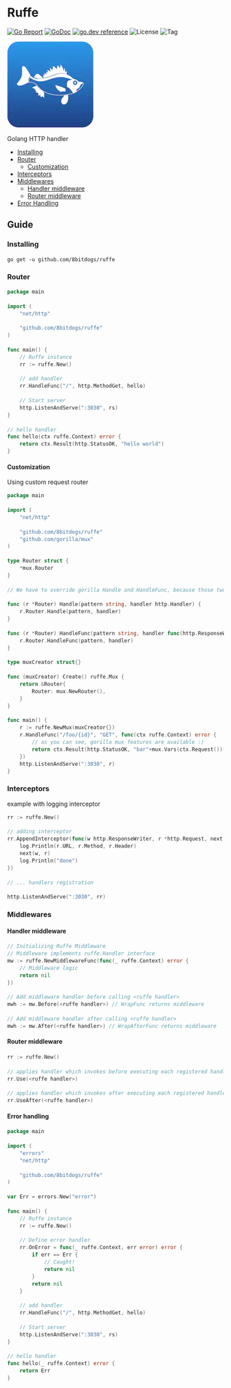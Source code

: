 
# Ruffe
[![Go Report](https://goreportcard.com/badge/github.com/8bitdogs/ruffe)](https://goreportcard.com/report/github.com/8bitdogs/ruffe)
[![GoDoc](https://godoc.org/github.com/8bitdogs/ruffe?status.svg)](https://godoc.org/github.com/8bitdogs/ruffe)
[![go.dev reference](https://img.shields.io/badge/go.dev-reference-007d9c?logo=go&logoColor=white&style=flat)](https://pkg.go.dev/github.com/8bitdogs/ruffe)
![License](https://img.shields.io/github/license/8bitdogs/ruffe)
![Tag](https://img.shields.io/github/v/tag/8bitdogs/ruffe)

![Ruffe preview](ruffe.png?raw=true "Ruffe")

Golang HTTP handler
				
- [Installing](#installing)	
- [Router](#router)
	- [Customization](#customization)
- [Interceptors](#interceptors)
- [Middlewares](#middlewares)
	- [Handler middleware](#handler-middleware)
	- [Router middleware](#router-middleware)
- [Error Handling](#error-handling)

## Guide
### Installing
```
go get -u github.com/8bitdogs/ruffe
```

### Router
```go
package main

import (
	"net/http"

	"github.com/8bitdogs/ruffe"
)

func main() {
	// Ruffe instance
	rr := ruffe.New()

	// add handler
	rr.HandleFunc("/", http.MethodGet, hello)

	// Start server
	http.ListenAndServe(":3030", rs)
}

// hello handler
func hello(ctx ruffe.Context) error {
	return ctx.Result(http.StatusOK, "hello world")
}
```
#### Customization
Using custom request router
```go
package main

import (
	"net/http"

	"github.com/8bitdogs/ruffe"
	"github.com/gorilla/mux"
)

type Router struct {
	*mux.Router
}

// We have to override gorilla Handle and HandleFunc, because those two functions are returning gorilla Router instance

func (r *Router) Handle(pattern string, handler http.Handler) {
	r.Router.Handle(pattern, handler)
}

func (r *Router) HandleFunc(pattern string, handler func(http.ResponseWriter, *http.Request)) {
	r.Router.HandleFunc(pattern, handler)
}

type muxCreator struct{}

func (muxCreator) Create() ruffe.Mux {
	return &Router{
		Router: mux.NewRouter(),
	}
}

func main() {
	r := ruffe.NewMux(muxCreator{})
	r.HandleFunc("/foo/{id}", "GET", func(ctx ruffe.Context) error {
		// as you can see, gorilla mux features are available :) 
		return ctx.Result(http.StatusOK, "bar"+mux.Vars(ctx.Request())["id"])
	})
	http.ListenAndServe(":3030", r)
}
```

### Interceptors
example with logging interceptor
```go
rr := ruffe.New()

// adding interceptor
rr.AppendInterceptor(func(w http.ResponseWriter, r *http.Request, next http.HandlerFunc) {
	log.Println(r.URL, r.Method, r.Header)
	next(w, r)
	log.Println("done")
})

// ... handlers registration

http.ListenAndServe(":3030", rr)
```

### Middlewares
#### Handler middleware
```go
// Initializing Ruffe Middleware
// Middleware implements ruffe.Handler interface
mw := ruffe.NewMiddlewareFunc(func(_ ruffe.Context) error {
	// Middleware logic
	return nil
})

// Add middleware handler before calling <ruffe handler> 
mwh := mw.Before(<ruffe handler>) // WrapFunc returns middleware

// Add middleware handler after calling <ruffe handler> 
mwh := mw.After(<ruffe handler>) // WrapAfterFunc returns middleware
```
#### Router middleware
```go
rr := ruffe.New()

// applies handler which invokes before executing each registered handler
rr.Use(<ruffe handler>)

// applies handler which invokes after executing each registered handler
rr.UseAfter(<ruffe handler>)
```
#### Error handling
```go
package main

import (
	"errors"
	"net/http"

	"github.com/8bitdogs/ruffe"
)

var Err = errors.New("error")

func main() {
	// Ruffe instance
	rr := ruffe.New()

	// Define error handler
	rr.OnError = func(_ ruffe.Context, err error) error {
		if err == Err {
			// Caught!
			return nil
		}
		return nil
	}

	// add handler
	rr.HandleFunc("/", http.MethodGet, hello)

	// Start server
	http.ListenAndServe(":3030", rs)
}

// hello handler
func hello(_ ruffe.Context) error {
	return Err
}
```
